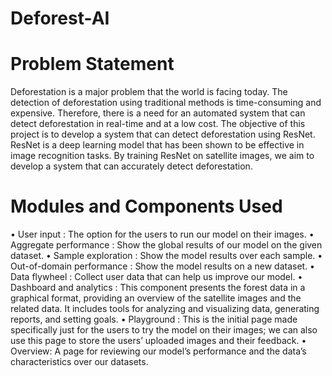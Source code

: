 # Deforest-AI


# Problem Statement

Deforestation is a major problem that the world is facing today. The detection of deforestation using traditional methods is time-consuming and expensive. Therefore, there is a need for an automated system that can detect deforestation in real-time and at a low cost.
The objective of this project is to develop a system that can detect deforestation using ResNet. ResNet is a deep learning model that has been shown to be effective in image recognition tasks. By training ResNet on satellite images, we aim to develop a system that can accurately detect deforestation.


# Modules and Components Used

• User input : The option for the users to run our model on their images.
• Aggregate performance : Show the global results of our model on the given dataset.
• Sample exploration : Show the model results over each sample.
• Out-of-domain performance : Show the model results on a new dataset.
• Data flywheel : Collect user data that can help us improve our model.
• Dashboard and analytics : This component presents the forest data in a graphical format, providing an overview of the satellite images and the related data. It includes tools for analyzing and visualizing data, generating reports, and setting goals.
• Playground : This is the initial page made specifically just for the users to try the model on their images; we can also use this page to store the users’ uploaded images and their feedback.
• Overview: A page for reviewing our model’s performance and the data’s characteristics over our datasets.
